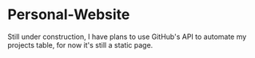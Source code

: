# Personal-Website

Still under construction, I have plans to use GitHub's API to automate my projects table, for now it's still a static page.
